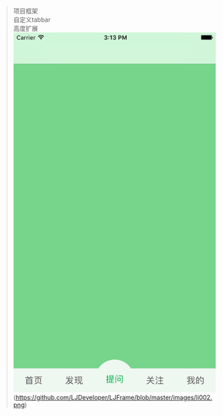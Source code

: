 >项目框架<br/>
>自定义tabbar<br/>
>高度扩展<br/>
>![image](https://github.com/LJDeveloper/LJFrame/blob/master/images/li001.png) (https://github.com/LJDeveloper/LJFrame/blob/master/images/li002.png)
